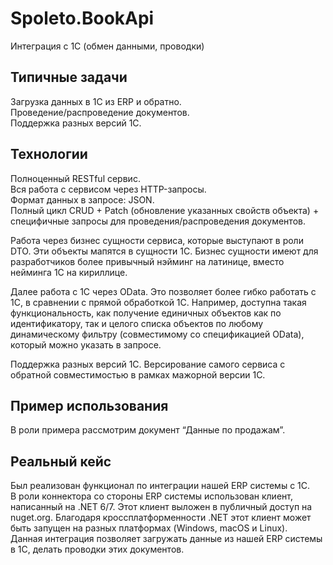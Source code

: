 # Spoleto.BookApi
Интеграция с 1С (обмен данными, проводки)

## Типичные задачи
Загрузка данных в 1С из ERP и обратно.  
Проведение/распроведение документов.  
Поддержка разных версий 1С.  

## Технологии
Полноценный RESTful сервис.  
Вся работа с сервисом через HTTP-запросы.  
Формат данных в запросе: JSON.  
Полный цикл CRUD + Patch (обновление указанных свойств объекта) + специфичные запросы для проведения/распроведения документов.  

Работа через бизнес сущности сервиса, которые выступают в роли DTO. Эти объекты мапятся в сущности 1С. Бизнес сущности имеют для разработчиков более привычный нэйминг на латинице, вместо нейминга 1С на кириллице.

Далее работа с 1С через OData. Это позволяет более гибко работать с 1С, в сравнении с прямой обработкой 1С. Например, доступна такая функциональность, как получение единичных объектов как по идентификатору, так и целого списка объектов по любому динамическому фильтру (совместимому со спецификацией OData), который можно указать в запросе.

Поддержка разных версий 1С. Версирование самого сервиса с обратной совместимостью в рамках мажорной версии 1С.

## Пример использования
В роли примера рассмотрим документ “Данные по продажам”.


## Реальный кейс
Был реализован функционал по интеграции нашей ERP системы с 1С.  
В роли коннектора со стороны ERP системы использован клиент, написанный на .NET 6/7. Этот клиент выложен в публичный доступ на nuget.org. Благодаря кроссплатформенности .NET этот клиент может быть запущен на разных платформах (Windows, macOS и Linux).  
Данная интеграция позволяет загружать данные из нашей ERP системы в 1С, делать проводки этих документов.

